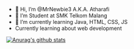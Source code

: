 - 👋 Hi, I’m @MrNewbie3 A.K.A. Atharafi
- 👀 I’m Student at SMK Telkom Malang
- 🌱 I’m currently learning Java, HTML, CSS, JS
- Currently learning about web development
<!---
MrNewbie3/MrNewbie3 is a ✨ special ✨ repository because its `README.md` (this file) appears on your GitHub profile.
You can click the Preview link to take a look at your changes.
--->
[![Anurag's github stats](https://github-readme-stats.vercel.app/api?username=anuraghazra)](https://github.com/anuraghazra/github-readme-stats)
